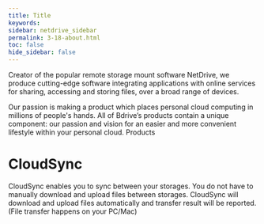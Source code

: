 ```yaml
---
title: Title
keywords:
sidebar: netdrive_sidebar
permalink: 3-18-about.html
toc: false
hide_sidebar: false
---
```


Creator of the popular remote storage mount software NetDrive, we produce cutting-edge software integrating applications with online services for sharing, accessing and storing files, over a broad range of devices.

Our passion is making a product which places personal cloud computing in millions of people's hands. All of Bdrive’s products contain a unique component: our passion and vision for an easier and more convenient lifestyle within your personal cloud.
Products

CloudSync
=========

CloudSync enables you to sync between your storages. You do not have to manually download and upload files between storages. CloudSync will download and upload files automatically and transfer result will be reported. (File transfer happens on your PC/Mac)